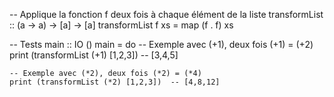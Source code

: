 -- Applique la fonction f deux fois à chaque élément de la liste
transformList :: (a -> a) -> [a] -> [a]
transformList f xs = map (f . f) xs

-- Tests
main :: IO ()
main = do
    -- Exemple avec (+1), deux fois (+1) = (+2)
    print (transformList (+1) [1,2,3])  -- [3,4,5]
    
    -- Exemple avec (*2), deux fois (*2) = (*4)
    print (transformList (*2) [1,2,3])  -- [4,8,12]
